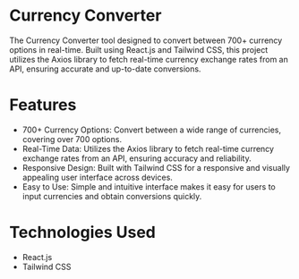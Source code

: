 # Currency Converter
The Currency Converter tool designed to convert between 700+ currency options in real-time. Built using React.js and Tailwind CSS, this project utilizes the Axios library to fetch real-time currency exchange rates from an API, ensuring accurate and up-to-date conversions.

# Features
* 700+ Currency Options: Convert between a wide range of currencies, covering over 700 options.
* Real-Time Data: Utilizes the Axios library to fetch real-time currency exchange rates from an API, ensuring accuracy and reliability.
* Responsive Design: Built with Tailwind CSS for a responsive and visually appealing user interface across devices.
* Easy to Use: Simple and intuitive interface makes it easy for users to input currencies and obtain conversions quickly.

# Technologies Used
* React.js
* Tailwind CSS
